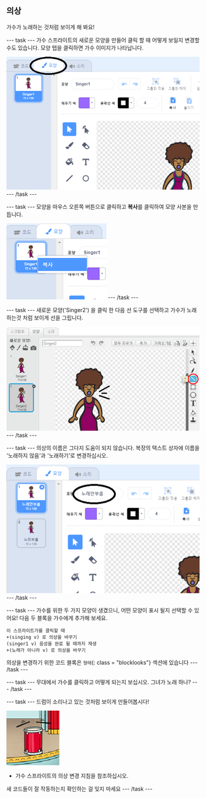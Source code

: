 ## 의상

가수가 노래하는 것처럼 보이게 해 봐요!

\--- task \--- 가수 스프라이트의 새로운 모양을 만들어 클릭 할 때 어떻게 보일지 변경할 수도 있습니다. 모양 탭을 클릭하면 가수 이미지가 나타납니다.

![스크린샷](images/band-singer-costume-annotated.png) \--- /task \---

\--- task \--- 모양을 마우스 오른쪽 버튼으로 클릭하고 **복사**를 클릭하여 모양 사본을 만듭니다.

![스크린샷](images/band-singer-duplicate.png) \--- /task \---

\--- task \--- 새로운 모양('Singer2') 을 클릭 한 다음 선 도구를 선택하고 가수가 노래하는것 처럼 보이게 선을 그립니다.

![스크린샷](images/band-singer-click.png) \--- /task \---

\--- task \--- 의상의 이름은 그다지 도움이 되지 않습니다. 복장의 텍스트 상자에 이름을 '노래하지 않음'과 '노래하기'로 변경하십시오.

![스크린샷](images/band-singer-name-annotated.png) \--- /task \---

\--- task \--- 가수를 위한 두 가지 모양이 생겼으니, 어떤 모양이 표시 될지 선택할 수 있어요! 다음 두 블록을 가수에게 추가해 보세요.

```blocks3
이 스프라이트가를 클릭할 때
+(singing v) 로 의상을 바꾸기
(singer1 v) 음성을 완료 될 때까지 재생
+(노래가 아니라 v) 로 의상을 바꾸기
```

의상을 변경하기 위한 코드 블록은 `형태`{: class = "blocklooks"} 섹션에 있습니다 \--- /task \---

\--- task \--- 무대에서 가수를 클릭하고 어떻게 되는지 보십시오. 그녀가 노래 하나? \--- /task \---

\--- task \--- 드럼이 소리나고 있는 것처럼 보이게 만들어봅시다!

![스크린샷](images/band-drum-final.png)

- 가수 스프라이트의 의상 변경 지침을 참조하십시오.

새 코드들이 잘 작동하는지 확인하는 걸 잊지 마세요 \--- /task \---